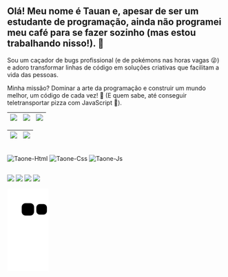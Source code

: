 ## Olá! Meu nome é Tauan e, apesar de ser um estudante de programação, ainda não programei meu café para se fazer sozinho (mas estou trabalhando nisso!). 🤯

Sou um caçador de bugs profissional (e de pokémons nas horas vagas 😜) e adoro transformar linhas de código em soluções criativas que facilitam a vida das pessoas.

Minha missão? Dominar a arte da programação e construir um mundo melhor, um código de cada vez! 🚀 (E quem sabe, até conseguir teletransportar pizza com JavaScript 🍕).

| ![](http://github-profile-summary-cards.vercel.app/api/cards/stats?username=Ta-One&theme=dracula) | ![](http://github-profile-summary-cards.vercel.app/api/cards/repos-per-language?username=Ta-One&hide=Html&theme=dracula) | ![](http://github-profile-summary-cards.vercel.app/api/cards/most-commit-language?username=Ta-One&theme=dracula) |
| :-: | :-: | :-: |

| ![](http://github-profile-summary-cards.vercel.app/api/cards/profile-details?username=Ta-One&theme=dracula) | ![](https://github-readme-streak-stats.herokuapp.com/?user=Ta-One&hide_border=true&date_format=M%20j%5B%2C%20Y%5D&background=2D3742&stroke=2D3742&ring=6bbbca&fire=6bbbca&currStreakNum=fff&sideNums=6bbbca&currStreakLabel=6bbbca&sideLabels=fff&dates=fff) |
| :-: | :-: |

<div style="display:  inline_block"><br>
  <img aling="center" alt="Taone-Html" height="30" widht="40" src="https://cdn.jsdelivr.net/gh/devicons/devicon/icons/html5/html5-plain-wordmark.svg"/>   
  <img aling="center" alt="Taone-Css" height="30" widht="40" src="https://cdn.jsdelivr.net/gh/devicons/devicon/icons/css3/css3-plain-wordmark.svg"/> 
  <img aling="center" alt="Taone-Js" height="30" widht="40" src="https://cdn.jsdelivr.net/gh/devicons/devicon/icons/javascript/javascript-original.svg"/>
</div>

##

<div> 
  <a href="https://www.instagram.com/taone_sama" target="_blank"><img src="https://img.shields.io/badge/-Instagram-%23E4405F?style=for-the-badge&logo=instagram&logoColor=white" target="_blank"></a>
  <a href="https://twitter.com/TaOne0707" target="_blank"><img src="https://img.shields.io/badge/Twitter-1DA1F2?style=for-the-badge&logo=twitter&logoColor=white" target="_blank"></a>
  <a href = "mailto:tauan.araujo@unesp.br"><img src="https://img.shields.io/badge/-Gmail-%23333?style=for-the-badge&logo=gmail&logoColor=white" target="_blank"></a>
  <a href="https://www.linkedin.com/in/tauan-araujo/" target="_blank"><img src="https://img.shields.io/badge/-LinkedIn-%230077B5?style=for-the-badge&logo=linkedin&logoColor=white" target="_blank"></a> 
</div>

  ![Snake animation](https://github.com/Ta-One/Ta-One/blob/output/github-contribution-grid-snake.svg)
